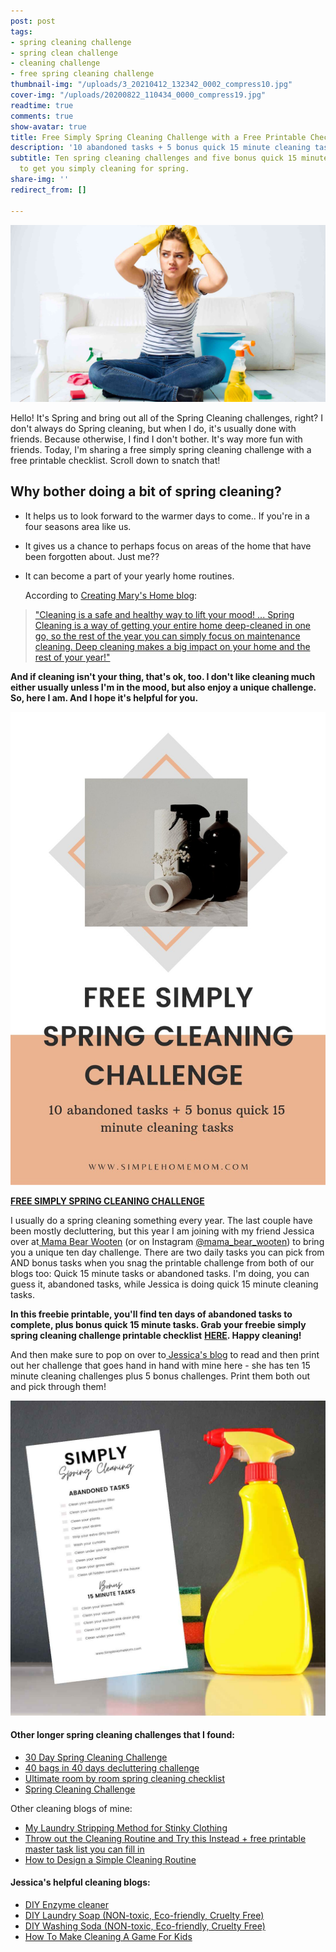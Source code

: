 ```yaml
---
post: post
tags:
- spring cleaning challenge
- spring clean challenge
- cleaning challenge
- free spring cleaning challenge
thumbnail-img: "/uploads/3_20210412_132342_0002_compress10.jpg"
cover-img: "/uploads/20200822_110434_0000_compress19.jpg"
readtime: true
comments: true
show-avatar: true
title: Free Simply Spring Cleaning Challenge with a Free Printable Checklist
description: '10 abandoned tasks + 5 bonus quick 15 minute cleaning tasks '
subtitle: Ten spring cleaning challenges and five bonus quick 15 minute cleaning tasks
  to get you simply cleaning for spring.
share-img: ''
redirect_from: []

---
```

![A lady sitting with her cleaning supplies.](/uploads/3_20210412_132342_0002_compress10.jpg "Free Simply Spring Cleaning Challenge with a Free Printable Checklist SHM")

Hello! It's Spring and bring out all of the Spring Cleaning challenges, right? I don't always do Spring cleaning, but when I do, it's usually done with friends. Because otherwise, I find I don't bother. It's way more fun with friends. Today, I'm sharing a free simply spring cleaning challenge with a free printable checklist. Scroll down to snatch that!

## Why bother doing a bit of spring cleaning?

* It helps us to look forward to the warmer days to come.. If you're in a four seasons area like us.
* It gives us a chance to perhaps focus on areas of the home that have been forgotten about. Just me??
* It can become a part of your yearly home routines.

  According to [Creating Mary's Home blog](https://creatingmaryshome.com/spring-cleaning-challenge/#:\~:text=Cleaning%20is%20a%20safe%20and,the%20rest%20of%20your%20year!):

> ["Cleaning is a safe and healthy way to lift your mood! ... Spring Cleaning is a way of getting your entire home deep-cleaned in one go, so the rest of the year you can simply focus on maintenance cleaning. Deep cleaning makes a big impact on your home and the rest of your year!" ](https://creatingmaryshome.com/spring-cleaning-challenge/#:\~:text=Cleaning%20is%20a%20safe%20and,the%20rest%20of%20your%20year!)

**And if cleaning isn't your thing, that's ok, too. I don't like cleaning much either usually unless I'm in the mood, but also enjoy a unique challenge. So, here I am. And I hope it's helpful for you.**

![Cleaning supplies on a table.](/uploads/free-simple-spring-cleaning-challenge-shm.jpg "Free Simple Spring Cleaning Challenge SHM")

[**FREE SIMPLY SPRING CLEANING CHALLENGE**](https://mailchi.mp/8ec31b16f849/simplyspringcleaningchallenge)

I usually do a spring cleaning something every year. The last couple have been mostly decluttering, but this year I am joining with my friend Jessica over at[ Mama Bear Wooten](https://mamabearwooten.com/) (or on Instagram [@mama_bear_wooten](https://www.instagram.com/mama_bear_wooten/)) to bring you a unique ten day challenge. There are two daily tasks you can pick from AND bonus tasks when you snag the printable challenge from both of our blogs too: Quick 15 minute tasks or abandoned tasks. I'm doing, you can guess it, abandoned tasks, while Jessica is doing quick 15 minute cleaning tasks.

**In this freebie printable, you'll find ten days of abandoned tasks to complete, plus  bonus quick 15 minute tasks. Grab your freebie simply spring cleaning challenge printable checklist** [**HERE**](https://mailchi.mp/8ec31b16f849/simplyspringcleaningchallenge)**. Happy cleaning!**

And then make sure to pop on over to[ Jessica's blog](https://mamabearwooten.com/simply-spring-cleaning-challenge-with-a-free-printable-checklist/) to read and then print out her challenge that goes hand in hand with mine here - she has ten 15 minute cleaning challenges plus 5 bonus challenges. Print them both out and pick through them!

![Cleaning supplies next to the printable challenge.](/uploads/simple-cleaning-challenge-shm.jpg "Simple Cleaning Challenge SHM")

#### Other longer spring cleaning challenges that I found:

* [30 Day Spring Cleaning Challenge](https://www.popsugar.com/smart-living/30-Day-Cleaning-Challenge-Printable-34444842)
* [40 bags in 40 days decluttering challenge](https://www.whitehouseblackshutters.com/40-bags-in-40-days/)
* [Ultimate room by room spring cleaning checklist](https://www.tasteofhome.com/article/spring-cleaning-checklist/ )
* [Spring Cleaning Challenge](https://creatingmaryshome.com/spring-cleaning-challenge/#:\~:text=Cleaning%20is%20a%20safe%20and,the%20rest%20of%20your%20year!)

Other cleaning blogs of mine:

* [My Laundry Stripping Method for Stinky Clothing](https://www.simplehomemom.com/my-laundry-stripping-method-for-stinky-clothing/)
* [Throw out the Cleaning Routine and Try this Instead + free printable master  task list you can fill in](https://www.simplehomemom.com/throw-out-the-cleaning-routine-and-try-this-instead/)
* [How to Design a Simple Cleaning Routine](https://www.simplehomemom.com/how-to-design-a-simple-cleaning-routine/)

#### Jessica's helpful cleaning blogs:

* [DIY Enzyme cleaner](https://mamabearwooten.com/diy-enzyme-cleaner-from-kitchen-scraps/)
* [DIY Laundry Soap (NON-toxic, Eco-friendly, Cruelty Free)​](https://mamabearwooten.com/diy-homemade-laundry-soap-thats-non-toxic-eco-friendly-and-cruelty-free/)
* [DIY Washing Soda (NON-toxic, Eco-friendly, Cruelty Free)](https://mamabearwooten.com/simple-diy-homemade-cruelty-free-washing-soda/)
* [How To Make Cleaning A Game For Kids](https://mamabearwooten.com/how-to-make-cleaning-a-playroom-feel-more-like-a-game-for-your-kids/)